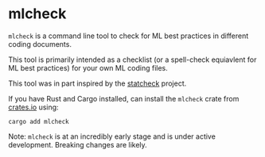 # mlcheck

`mlcheck` is a command line tool to check for ML best practices in different coding documents.

This tool is primarily intended as a checklist (or a spell-check equiavlent for ML best practices) for your own ML coding files.

This tool was in part inspired by the <a href="https://mbnuijten.com/statcheck/" target="_blank">statcheck</a> project.

If you have Rust and Cargo installed, can install the `mlcheck` crate from <a href="https://crates.io/" target="_blank">crates.io</a> using:

`cargo add mlcheck`

Note: `mlcheck` is at an incredibly early stage and is under active development. Breaking changes are likely.
